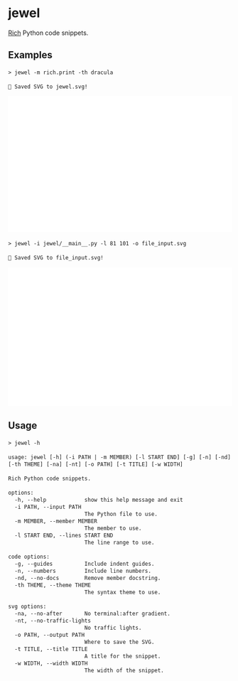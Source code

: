# jewel

[Rich](https://github.com/Textualize/rich) Python code snippets.

## Examples

```
> jewel -m rich.print -th dracula

💎 Saved SVG to jewel.svg!
```

![The source code for `rich.print`.](jewel.svg)

```
> jewel -i jewel/__main__.py -l 81 101 -o file_input.svg

💎 Saved SVG to file_input.svg!
```

![Source code from `jewel/__main__.py`.](file_input.svg)

## Usage

```
> jewel -h

usage: jewel [-h] (-i PATH | -m MEMBER) [-l START END] [-g] [-n] [-nd] [-th THEME] [-na] [-nt] [-o PATH] [-t TITLE] [-w WIDTH]

Rich Python code snippets.

options:
  -h, --help            show this help message and exit
  -i PATH, --input PATH
                        The Python file to use.
  -m MEMBER, --member MEMBER
                        The member to use.
  -l START END, --lines START END
                        The line range to use.

code options:
  -g, --guides          Include indent guides.
  -n, --numbers         Include line numbers.
  -nd, --no-docs        Remove member docstring.
  -th THEME, --theme THEME
                        The syntax theme to use.

svg options:
  -na, --no-after       No terminal:after gradient.
  -nt, --no-traffic-lights
                        No traffic lights.
  -o PATH, --output PATH
                        Where to save the SVG.
  -t TITLE, --title TITLE
                        A title for the snippet.
  -w WIDTH, --width WIDTH
                        The width of the snippet.
```
